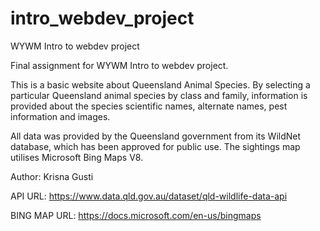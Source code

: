 # intro_webdev_project
WYWM Intro to webdev project

Final assignment for WYWM Intro to webdev project. 

This is a basic website about Queensland Animal Species. By selecting a particular Queensland animal species by class and family, information is provided about the species scientific names, alternate names, pest information and images. 

All data was provided by the Queensland government from its WildNet database, which has been approved for public use. The sightings map utilises Microsoft Bing Maps V8.

Author: Krisna Gusti

API URL: https://www.data.qld.gov.au/dataset/qld-wildlife-data-api

BING MAP URL: https://docs.microsoft.com/en-us/bingmaps
